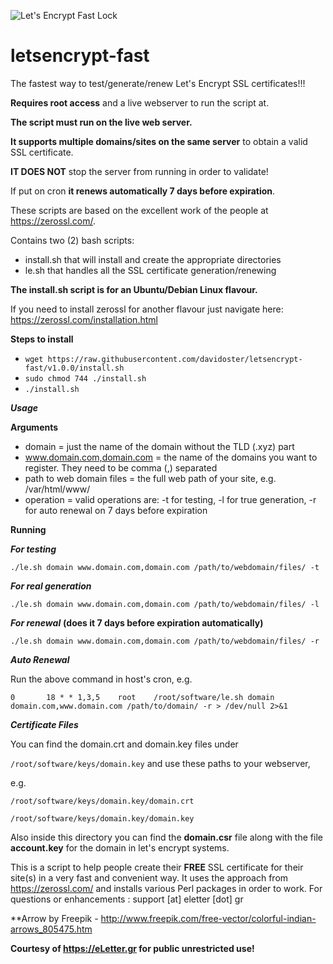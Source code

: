 ![Let's Encrypt Fast Lock](https://github.com/davidoster/letsencrypt-fast/blob/master/letsencrypt_fast_lock.jpg?raw=true)

# letsencrypt-fast
The fastest way to test/generate/renew Let's Encrypt SSL certificates!!! 

**Requires root access** and a live webserver to run the script at.

**The script must run on the live web server.**

**It supports multiple domains/sites on the same server** to obtain a valid SSL certificate.

**IT DOES NOT** stop the server from running in order to validate!

If put on cron **it renews automatically 7 days before expiration**.

These scripts are based on the excellent work of the people at https://zerossl.com/.

Contains two (2) bash scripts:
- install.sh that will install and create the appropriate directories
- le.sh that handles all the SSL certificate generation/renewing

**The install.sh script is for an Ubuntu/Debian Linux flavour.**

If you need to install zerossl for another flavour just navigate here: https://zerossl.com/installation.html

**Steps to install**
- ```wget https://raw.githubusercontent.com/davidoster/letsencrypt-fast/v1.0.0/install.sh```
- ```sudo chmod 744 ./install.sh```
- ```./install.sh```

**_Usage_**

  **Arguments**

  - domain = just the name of the domain without the TLD (.xyz) part
  - www.domain.com,domain.com = the name of the domains you want to register. They need to be comma (,) separated
  - path to web domain files = the full web path of your site, e.g. /var/html/www/
  - operation = valid operations are: -t for testing, -l for true generation, -r for auto renewal on 7 days before expiration

  **Running**

  **_For testing_**

  ```./le.sh domain www.domain.com,domain.com /path/to/webdomain/files/ -t```

  **_For real generation_**

  ```./le.sh domain www.domain.com,domain.com /path/to/webdomain/files/ -l```

  **_For renewal_** **(does it 7 days before expiration automatically)**

  ```./le.sh domain www.domain.com,domain.com /path/to/webdomain/files/ -r```

**_Auto Renewal_**

  Run the above command in host's cron, e.g.

  ```0       18 * * 1,3,5    root    /root/software/le.sh domain domain.com,www.domain.com /path/to/domain/ -r > /dev/null 2>&1```


**_Certificate Files_**

  You can find the domain.crt and domain.key files under 

  ```/root/software/keys/domain.key``` and use these paths to your webserver,

  e.g. 

  ```/root/software/keys/domain.key/domain.crt```

  ```/root/software/keys/domain.key/domain.key```

  Also inside this directory you can find the **domain.csr** file along with the file **account.key** for the domain in let's encrypt systems.

This is a script to help people create their **FREE** SSL certificate for their site(s) in a very fast and convenient way.
It uses the approach from https://zerossl.com/ and installs various Perl packages in order to work.
For questions or enhancements : support [at] eletter [dot] gr

**Arrow by Freepik - http://www.freepik.com/free-vector/colorful-indian-arrows_805475.htm

**Courtesy of https://eLetter.gr for public unrestricted use!**
